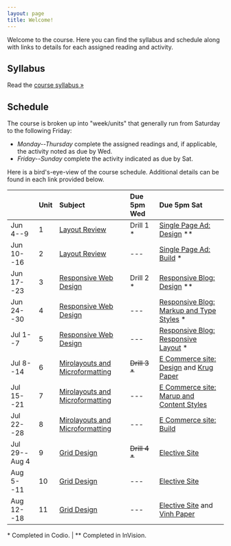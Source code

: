 ```yaml
---
layout: page
title: Welcome!
---
```

Welcome to the course. Here you can find the syllabus and schedule along with links to details for each assigned reading and activity.

## Syllabus

Read the [course syllabus &raquo;](/docs/syllabus.pdf)

## Schedule

The course is broken up into "week/units" that generally run from Saturday to the following Friday:

* *Monday--Thursday* complete the assigned readings and, if applicable, the activity noted as due by Wed.
* *Friday--Sunday* complete the activity indicated as due by Sat.

Here is a bird's-eye-view of the course schedule. Additional details can be found in each link provided below.

|               | Unit | Subject                     | Due 5pm Wed    | Due 5pm Sat                                       |
|---------------|:-----|:----------------------------|:---------------|:--------------------------------------------------|
| Jun 4--9      | 1    | [Layout Review][l0]         | Drill 1 \*     | [Single Page Ad: Design][pr1] \*\*                |
| Jun 10--16    | 2    | [Layout Review][l0]         | ---            | [Single Page Ad: Build][pr1] \*                   |
| Jun 17--23    | 3    | [Responsive Web Design][l1] | Drill 2 \*     | [Responsive Blog: Design][pr2] \*\*               |
| Jun 24--30    | 4    | [Responsive Web Design][l1] | ---            | [Responsive Blog: Markup and Type Styles][pr2] \* |
| Jul 1--7      | 5    | [Responsive Web Design][l1] | ---            | [Responsive Blog: Responsive Layout][pr2] \*      |
| Jul 8--14     | 6    | [Mirolayouts and Microformatting][l2] | ~~Drill 3 \*~~ | [E Commerce site: Design][pr3] and [Krug Paper][rp1] |
| Jul 15--21    | 7    | [Mirolayouts and Microformatting][l2] | ---  | [E Commerce site: Marup and Content Styles][pr3]  |
| Jul 22--28    | 8    | [Mirolayouts and Microformatting][l2] | ---  | [E Commerce site: Build][pr3]                     |
| Jul 29--Aug 4 | 9    | [Grid Design][l3]           | ~~Drill 4 \*~~ | [Elective Site][pr4]                              |
| Aug 5--11     | 10   | [Grid Design][l3]           | ---            | [Elective Site][pr4]                              |
| Aug 12--18    | 11   | [Grid Design][l3]           | ---            | [Elective Site][pr4] and [Vinh Paper][rp2]        |

\* Completed in Codio. \| \*\* Completed in InVision.

[l0]: /lessons/00-introduction.html
[l1]: /lessons/01-responsive.html
[l2]: /lessons/02-microlayout-microformat.html
[l3]: /lessons/03-grid-design.html

[pr1]: /activities/pr01.html
[pr2]: /activities/pr02.html
[pr3]: /activities/pr03.html
[pr4]: /activities/pr04.html
[rp1]: /activities/rp1-krug.html
[rp2]: /activities/rp2-vinh.html
